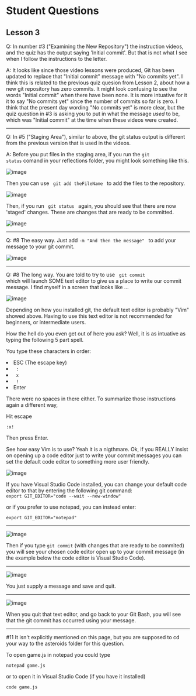 # Student Questions

## Lesson 3

Q: In number #3 ("Examining the New Repository") the instruction videos, and the quiz has the output saying 'Initial commit'. But that is not what I see when I follow the instructions to the letter. 

A: It looks like since those video lessons were produced, Git has been updated to replace that "Initial commit" message with "No commits yet".  I think this is related to the previous quiz quesion from Lesson 2, about how a new git repository has zero commits. It might look confusing to see the words "Initial commit" when there have been none.  It is more intuative for it it to say "No commits yet" since the number of commits so far is zero.  I think that the present day wording "No commits yet" is more clear, but the quiz question in #3 is asking you to put in what the message *used* to be, which was "Initial commit" at the time when these videos were created.    

<hr>

Q: In #5 ("Staging Area"), similar to above, the git status output is different from the previous version that is used in the videos. 

A: Before you put files in the staging area, if you run the <code>git status</code> comand in your reflections folder, you might look something like this.

![image](https://user-images.githubusercontent.com/12129459/132280687-ed48d2da-e6f3-4bb8-beb8-fb78d599b9aa.png)
 
Then you can use <code> git add theFileName </code>  to add the files to the repository. 

![image](https://user-images.githubusercontent.com/12129459/132280846-02d7d0e4-c541-407b-a84e-b2843c42ff30.png)

 Then, if you run <code> git status </code> again, you should see that there are now 'staged' changes.  These are changes that are ready to be committed. 

![image](https://user-images.githubusercontent.com/12129459/132280917-ec57a4a3-5f78-4720-ac48-b8779ef9d431.png)

<hr>

Q: #8 The easy way.  Just add <code>-m "And then the message" </code> to add your message to your git commit. 

![image](https://user-images.githubusercontent.com/12129459/132284849-c66a14fa-8242-4d96-9cb7-694bdef8751f.png)

<hr>

Q: #8 The long way.  You are told to try to use <code> git commit </code> which will launch SOME text editor to give us a place to write our commit message.  I find myself in a screen that looks like ...

![image](https://user-images.githubusercontent.com/12129459/132283005-33419a34-c70a-420f-bfb8-2e39cf454510.png)

Depending on how you installed git, the default text editor is probably "Vim" showed above. Having to use this text editor is not recommended for beginners, or intermediate users.

How the hell do you even get out of here you ask?  Well, it is as intuative as typing the following 5 part spell. 

You type these characters in order: 

<li> ESC (The escape key)</li>
<li> <code> : </code></li>
<li> <code> x </code></li>
<li><code> ! </code></li>
<li> Enter </li>  

There were no spaces in there either. To summarize those instructions again a different way,

Hit escape

<code>:x!</code>  

Then press Enter.  

See how easy Vim is to use?  Yeah it is a nigthmare.  Ok, if you REALLY insist on opening up a code editor just to write your commit messages you can set the default code editor to something more user friendly. 

![image](https://user-images.githubusercontent.com/12129459/132283814-90139e7e-9942-4534-ad9e-0627b72b1fa8.png)

If you have Visual Studio Code installed, you can change your default code editor to that by entering the following git command: <br>
<code>export GIT_EDITOR="code --wait --new-window" </code>

or if you prefer to use notepad, you can instead enter: 

<code>export GIT_EDITOR="notepad"</code>


<hr>

![image](https://user-images.githubusercontent.com/12129459/132284002-14762709-a51e-4a69-b853-7533acda6e80.png)

Then if you type <code>git commit</code> (with changes that are ready to be commited) you will see your chosen code editor open up to your commit message (in the example below the code editor is Visual Studio Code). 

<hr>

![image](https://user-images.githubusercontent.com/12129459/132284122-974a83bc-edde-4db1-88d3-754bbd2167b0.png)

You just supply a message and save and quit. 

<hr>

![image](https://user-images.githubusercontent.com/12129459/132284197-163f164c-7052-44d6-8538-0d57bc224597.png)

When you quit that text editor, and go back to your Git Bash, you will see that the git commit has occurred using your message. 

<hr>

#11 It isn't explicitly mentioned on this page, but you are supposed to cd your way to the asteroids folder for this question. 

To open game.js in notepad you could type 

<code>notepad game.js</code>

or to open it in Visual Studio Code (if you have it installed) 

<code>code game.js</code>
